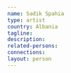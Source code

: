 ```yaml
---
name: Sadik Spahia
type: artist
country: Albania
tagline:
description:
related-persons:
connections:
layout: person
---
```

